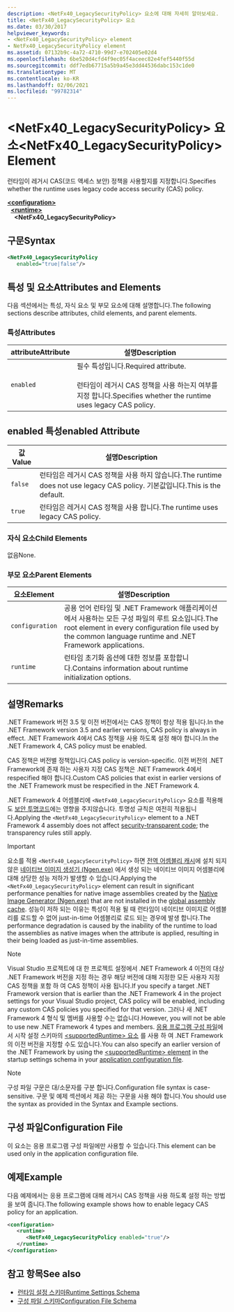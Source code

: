```yaml
---
description: <NetFx40_LegacySecurityPolicy> 요소에 대해 자세히 알아보세요.
title: <NetFx40_LegacySecurityPolicy> 요소
ms.date: 03/30/2017
helpviewer_keywords:
- <NetFx40_LegacySecurityPolicy> element
- NetFx40_LegacySecurityPolicy element
ms.assetid: 07132b9c-4a72-4710-99d7-e702405e02d4
ms.openlocfilehash: 6be520d4cfd4f9ec05f4aceec82e4fef5440f55d
ms.sourcegitcommit: ddf7edb67715a5b9a45e3dd44536dabc153c1de0
ms.translationtype: MT
ms.contentlocale: ko-KR
ms.lasthandoff: 02/06/2021
ms.locfileid: "99782314"
---
```

# <a name="netfx40_legacysecuritypolicy-element"></a><span data-ttu-id="bdea0-103">\<NetFx40_LegacySecurityPolicy> 요소</span><span class="sxs-lookup"><span data-stu-id="bdea0-103">\<NetFx40_LegacySecurityPolicy> Element</span></span>

<span data-ttu-id="bdea0-104">런타임이 레거시 CAS(코드 액세스 보안) 정책을 사용할지를 지정합니다.</span><span class="sxs-lookup"><span data-stu-id="bdea0-104">Specifies whether the runtime uses legacy code access security (CAS) policy.</span></span>

[**\<configuration>**](../configuration-element.md)\
&nbsp;&nbsp;[**\<runtime>**](runtime-element.md)\
&nbsp;&nbsp;&nbsp;&nbsp;**\<NetFx40_LegacySecurityPolicy>**  

## <a name="syntax"></a><span data-ttu-id="bdea0-105">구문</span><span class="sxs-lookup"><span data-stu-id="bdea0-105">Syntax</span></span>

```xml
<NetFx40_LegacySecurityPolicy
   enabled="true|false"/>
```

## <a name="attributes-and-elements"></a><span data-ttu-id="bdea0-106">특성 및 요소</span><span class="sxs-lookup"><span data-stu-id="bdea0-106">Attributes and Elements</span></span>

<span data-ttu-id="bdea0-107">다음 섹션에서는 특성, 자식 요소 및 부모 요소에 대해 설명합니다.</span><span class="sxs-lookup"><span data-stu-id="bdea0-107">The following sections describe attributes, child elements, and parent elements.</span></span>

### <a name="attributes"></a><span data-ttu-id="bdea0-108">특성</span><span class="sxs-lookup"><span data-stu-id="bdea0-108">Attributes</span></span>

|<span data-ttu-id="bdea0-109">attribute</span><span class="sxs-lookup"><span data-stu-id="bdea0-109">Attribute</span></span>|<span data-ttu-id="bdea0-110">설명</span><span class="sxs-lookup"><span data-stu-id="bdea0-110">Description</span></span>|
|---------------|-----------------|
|`enabled`|<span data-ttu-id="bdea0-111">필수 특성입니다.</span><span class="sxs-lookup"><span data-stu-id="bdea0-111">Required attribute.</span></span><br /><br /> <span data-ttu-id="bdea0-112">런타임이 레거시 CAS 정책을 사용 하는지 여부를 지정 합니다.</span><span class="sxs-lookup"><span data-stu-id="bdea0-112">Specifies whether the runtime uses legacy CAS policy.</span></span>|

## <a name="enabled-attribute"></a><span data-ttu-id="bdea0-113">enabled 특성</span><span class="sxs-lookup"><span data-stu-id="bdea0-113">enabled Attribute</span></span>

|<span data-ttu-id="bdea0-114">값</span><span class="sxs-lookup"><span data-stu-id="bdea0-114">Value</span></span>|<span data-ttu-id="bdea0-115">설명</span><span class="sxs-lookup"><span data-stu-id="bdea0-115">Description</span></span>|
|-----------|-----------------|
|`false`|<span data-ttu-id="bdea0-116">런타임은 레거시 CAS 정책을 사용 하지 않습니다.</span><span class="sxs-lookup"><span data-stu-id="bdea0-116">The runtime does not use legacy CAS policy.</span></span> <span data-ttu-id="bdea0-117">기본값입니다.</span><span class="sxs-lookup"><span data-stu-id="bdea0-117">This is the default.</span></span>|
|`true`|<span data-ttu-id="bdea0-118">런타임은 레거시 CAS 정책을 사용 합니다.</span><span class="sxs-lookup"><span data-stu-id="bdea0-118">The runtime uses legacy CAS policy.</span></span>|

### <a name="child-elements"></a><span data-ttu-id="bdea0-119">자식 요소</span><span class="sxs-lookup"><span data-stu-id="bdea0-119">Child Elements</span></span>

<span data-ttu-id="bdea0-120">없음</span><span class="sxs-lookup"><span data-stu-id="bdea0-120">None.</span></span>

### <a name="parent-elements"></a><span data-ttu-id="bdea0-121">부모 요소</span><span class="sxs-lookup"><span data-stu-id="bdea0-121">Parent Elements</span></span>

|<span data-ttu-id="bdea0-122">요소</span><span class="sxs-lookup"><span data-stu-id="bdea0-122">Element</span></span>|<span data-ttu-id="bdea0-123">설명</span><span class="sxs-lookup"><span data-stu-id="bdea0-123">Description</span></span>|
|-------------|-----------------|
|`configuration`|<span data-ttu-id="bdea0-124">공용 언어 런타임 및 .NET Framework 애플리케이션에서 사용하는 모든 구성 파일의 루트 요소입니다.</span><span class="sxs-lookup"><span data-stu-id="bdea0-124">The root element in every configuration file used by the common language runtime and .NET Framework applications.</span></span>|
|`runtime`|<span data-ttu-id="bdea0-125">런타임 초기화 옵션에 대한 정보를 포함합니다.</span><span class="sxs-lookup"><span data-stu-id="bdea0-125">Contains information about runtime initialization options.</span></span>|

## <a name="remarks"></a><span data-ttu-id="bdea0-126">설명</span><span class="sxs-lookup"><span data-stu-id="bdea0-126">Remarks</span></span>

<span data-ttu-id="bdea0-127">.NET Framework 버전 3.5 및 이전 버전에서는 CAS 정책이 항상 적용 됩니다.</span><span class="sxs-lookup"><span data-stu-id="bdea0-127">In the .NET Framework version 3.5 and earlier versions, CAS policy is always in effect.</span></span> <span data-ttu-id="bdea0-128">.NET Framework 4에서 CAS 정책을 사용 하도록 설정 해야 합니다.</span><span class="sxs-lookup"><span data-stu-id="bdea0-128">In the .NET Framework 4, CAS policy must be enabled.</span></span>

<span data-ttu-id="bdea0-129">CAS 정책은 버전별 정책입니다.</span><span class="sxs-lookup"><span data-stu-id="bdea0-129">CAS policy is version-specific.</span></span> <span data-ttu-id="bdea0-130">이전 버전의 .NET Framework에 존재 하는 사용자 지정 CAS 정책은 .NET Framework 4에서 respecified 해야 합니다.</span><span class="sxs-lookup"><span data-stu-id="bdea0-130">Custom CAS policies that exist in earlier versions of the .NET Framework must be respecified in the .NET Framework 4.</span></span>

<span data-ttu-id="bdea0-131">.NET Framework 4 어셈블리에 `<NetFx40_LegacySecurityPolicy>` 요소를 적용해도 [보안 투명코드](../../../misc/security-transparent-code.md)에는 영향을 주지않습니다. 투명성 규칙은 여전히 적용됩니다.</span><span class="sxs-lookup"><span data-stu-id="bdea0-131">Applying the `<NetFx40_LegacySecurityPolicy>` element to a .NET Framework 4 assembly does not affect [security-transparent code](../../../misc/security-transparent-code.md); the transparency rules still apply.</span></span>

> [!IMPORTANT]
> <span data-ttu-id="bdea0-132">요소를 적용 `<NetFx40_LegacySecurityPolicy>` 하면 [전역 어셈블리 캐시](../../../app-domains/gac.md)에 설치 되지 않은 [네이티브 이미지 생성기 (Ngen.exe)](../../../tools/ngen-exe-native-image-generator.md) 에서 생성 되는 네이티브 이미지 어셈블리에 대해 상당한 성능 저하가 발생할 수 있습니다.</span><span class="sxs-lookup"><span data-stu-id="bdea0-132">Applying the `<NetFx40_LegacySecurityPolicy>` element can result in significant performance penalties for native image assemblies created by the [Native Image Generator (Ngen.exe)](../../../tools/ngen-exe-native-image-generator.md) that are not installed in the [global assembly cache](../../../app-domains/gac.md).</span></span> <span data-ttu-id="bdea0-133">성능이 저하 되는 이유는 특성이 적용 될 때 런타임이 네이티브 이미지로 어셈블리를 로드할 수 없어 just-in-time 어셈블리로 로드 되는 경우에 발생 합니다.</span><span class="sxs-lookup"><span data-stu-id="bdea0-133">The performance degradation is caused by the inability of the runtime to load the assemblies as native images when the attribute is applied, resulting in their being loaded as just-in-time assemblies.</span></span>

> [!NOTE]
> <span data-ttu-id="bdea0-134">Visual Studio 프로젝트에 대 한 프로젝트 설정에서 .NET Framework 4 이전의 대상 .NET Framework 버전을 지정 하는 경우 해당 버전에 대해 지정한 모든 사용자 지정 CAS 정책을 포함 하 여 CAS 정책이 사용 됩니다.</span><span class="sxs-lookup"><span data-stu-id="bdea0-134">If you specify a target .NET Framework version that is earlier than the .NET Framework 4 in the project settings for your Visual Studio project, CAS policy will be enabled, including any custom CAS policies you specified for that version.</span></span> <span data-ttu-id="bdea0-135">그러나 새 .NET Framework 4 형식 및 멤버를 사용할 수는 없습니다.</span><span class="sxs-lookup"><span data-stu-id="bdea0-135">However, you will not be able to use new .NET Framework 4 types and members.</span></span> <span data-ttu-id="bdea0-136">[응용 프로그램 구성 파일](../../index.md)에서 시작 설정 스키마의 [ \<supportedRuntime> 요소](../startup/supportedruntime-element.md) 를 사용 하 여 .NET Framework의 이전 버전을 지정할 수도 있습니다.</span><span class="sxs-lookup"><span data-stu-id="bdea0-136">You can also specify an earlier version of the .NET Framework by using the [\<supportedRuntime> element](../startup/supportedruntime-element.md) in the startup settings schema in your [application configuration file](../../index.md).</span></span>

> [!NOTE]
> <span data-ttu-id="bdea0-137">구성 파일 구문은 대/소문자를 구분 합니다.</span><span class="sxs-lookup"><span data-stu-id="bdea0-137">Configuration file syntax is case-sensitive.</span></span> <span data-ttu-id="bdea0-138">구문 및 예제 섹션에서 제공 하는 구문을 사용 해야 합니다.</span><span class="sxs-lookup"><span data-stu-id="bdea0-138">You should use the syntax as provided in the Syntax and Example sections.</span></span>

## <a name="configuration-file"></a><span data-ttu-id="bdea0-139">구성 파일</span><span class="sxs-lookup"><span data-stu-id="bdea0-139">Configuration File</span></span>

<span data-ttu-id="bdea0-140">이 요소는 응용 프로그램 구성 파일에만 사용할 수 있습니다.</span><span class="sxs-lookup"><span data-stu-id="bdea0-140">This element can be used only in the application configuration file.</span></span>

## <a name="example"></a><span data-ttu-id="bdea0-141">예제</span><span class="sxs-lookup"><span data-stu-id="bdea0-141">Example</span></span>

<span data-ttu-id="bdea0-142">다음 예제에서는 응용 프로그램에 대해 레거시 CAS 정책을 사용 하도록 설정 하는 방법을 보여 줍니다.</span><span class="sxs-lookup"><span data-stu-id="bdea0-142">The following example shows how to enable legacy CAS policy for an application.</span></span>

```xml
<configuration>
   <runtime>
      <NetFx40_LegacySecurityPolicy enabled="true"/>
   </runtime>
</configuration>
```

## <a name="see-also"></a><span data-ttu-id="bdea0-143">참고 항목</span><span class="sxs-lookup"><span data-stu-id="bdea0-143">See also</span></span>

- [<span data-ttu-id="bdea0-144">런타임 설정 스키마</span><span class="sxs-lookup"><span data-stu-id="bdea0-144">Runtime Settings Schema</span></span>](index.md)
- [<span data-ttu-id="bdea0-145">구성 파일 스키마</span><span class="sxs-lookup"><span data-stu-id="bdea0-145">Configuration File Schema</span></span>](../index.md)
